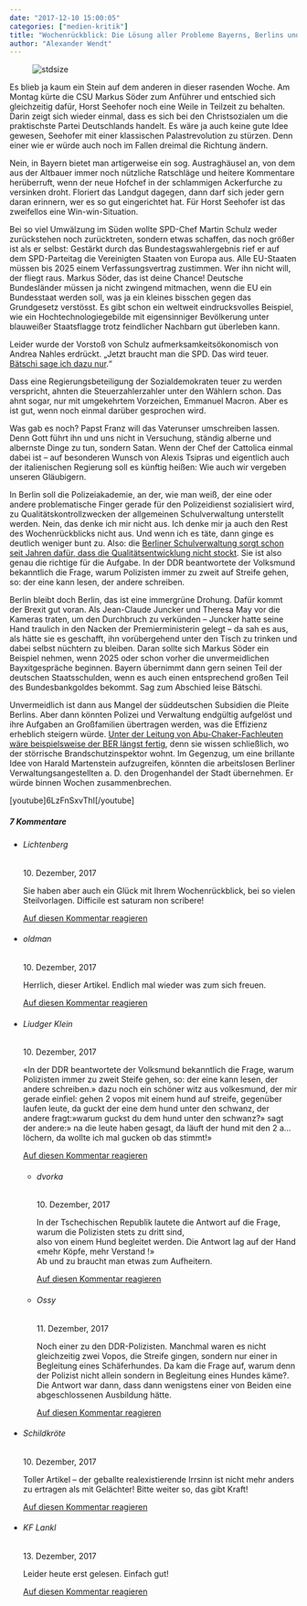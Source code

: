 ```yaml
---
date: "2017-12-10 15:00:05"
categories: ["medien-kritik"]
title: "Wochenrückblick: Die Lösung aller Probleme Bayerns, Berlins und Europas"
author: "Alexander Wendt"
---
```



<figure>
<img src="https://www.publicomag.com/wp-content/uploads/2017/12/Wochenr.-Loesung-aller-Probleme.jpg" alt=stdsize>
</figure>


Es blieb ja kaum ein Stein auf dem anderen in dieser rasenden Woche. Am Montag kürte die CSU Markus Söder zum Anführer und entschied sich gleichzeitig dafür, Horst Seehofer noch eine Weile in Teilzeit zu behalten. Darin zeigt sich wieder einmal, dass es sich bei den Christsozialen um die praktischste Partei Deutschlands handelt. Es wäre ja auch keine gute Idee gewesen, Seehofer mit einer klassischen Palastrevolution zu stürzen. Denn einer wie er würde auch noch im Fallen dreimal die Richtung ändern.

<!--more-->

Nein, in Bayern bietet man artigerweise ein sog. Austraghäusel an, von dem aus der Altbauer immer noch nützliche Ratschläge und heitere Kommentare herüberruft, wenn der neue Hofchef in der schlammigen Ackerfurche zu versinken droht. Floriert das Landgut dagegen, dann darf sich jeder gern daran erinnern, wer es so gut eingerichtet hat. Für Horst Seehofer ist das zweifellos eine Win-win-Situation.

Bei so viel Umwälzung im Süden wollte SPD-Chef Martin Schulz weder zurückstehen noch zurücktreten, sondern etwas schaffen, das noch größer ist als er selbst: Gestärkt durch das Bundestagswahlergebnis rief er auf dem SPD-Parteitag die Vereinigten Staaten von Europa aus. Alle EU-Staaten müssen bis 2025 einem Verfassungsvertrag zustimmen. Wer ihn nicht will, der fliegt raus. Markus Söder, das ist deine Chance! Deutsche Bundesländer müssen ja nicht zwingend mitmachen, wenn die EU ein Bundesstaat werden soll, was ja ein kleines bisschen gegen das Grundgesetz verstösst. Es gibt schon ein weltweit eindrucksvolles Beispiel, wie ein Hochtechnologiegebilde mit eigensinniger Bevölkerung unter blauweißer Staatsflagge trotz feindlicher Nachbarn gut überleben kann.

Leider wurde der Vorstoß von Schulz aufmerksamkeitsökonomisch von Andrea Nahles erdrückt. „Jetzt braucht man die SPD. Das wird teuer. <a href="https://www.youtube.com/watch?v=ntMJwMPZ61A">Bätschi sage ich dazu nur</a>.“

Dass eine Regierungsbeteiligung der Sozialdemokraten teuer zu werden verspricht, ahnten die Steuerzahlerzahler unter den Wählern schon. Das ahnt sogar, nur mit umgekehrtem Vorzeichen, Emmanuel Macron. Aber es ist gut, wenn noch einmal darüber gesprochen wird.

Was gab es noch? Papst Franz will das Vaterunser umschreiben lassen. Denn Gott führt ihn und uns nicht in Versuchung, ständig alberne und albernste Dinge zu tun, sondern Satan. Wenn der Chef der Cattolica einmal dabei ist – auf besonderen Wunsch von Alexis Tsipras und eigentlich auch der italienischen Regierung soll es künftig heißen: Wie auch wir vergeben unseren Gläubigern.

In Berlin soll die Polizeiakademie, an der, wie man weiß, der eine oder andere problematische Finger gerade für den Polizeidienst sozialisiert wird, zu Qualitätskontrollzwecken der allgemeinen Schulverwaltung unterstellt werden. Nein, das denke ich mir nicht aus. Ich denke mir ja auch den Rest des Wochenrückblicks nicht aus. Und wenn ich es täte, dann ginge es deutlich weniger bunt zu. Also: die <a href="https://www.rbb24.de/politik/beitrag/2017/10/bildungstest-grundschueler-kmk-viertklaessler.html">Berliner Schulverwaltung sorgt schon seit Jahren dafür, dass die Qualitätsentwicklung nicht stockt</a>. Sie ist also genau die richtige für die Aufgabe. In der DDR beantwortete der Volksmund bekanntlich die Frage, warum Polizisten immer zu zweit auf Streife gehen, so: der eine kann lesen, der andere schreiben.

Berlin bleibt doch Berlin, das ist eine immergrüne Drohung. Dafür kommt der Brexit gut voran. Als Jean-Claude Juncker und Theresa May vor die Kameras traten, um den Durchbruch zu verkünden –  Juncker hatte seine Hand traulich in den Nacken der Premierministerin gelegt – da sah es aus, als hätte sie es geschafft, ihn vorübergehend unter den Tisch zu trinken und dabei selbst nüchtern zu bleiben.  Daran sollte sich Markus Söder ein Beispiel nehmen, wenn 2025 oder schon vorher die unvermeidlichen Bayxitgespräche beginnen. Bayern übernimmt dann gern seinen Teil der deutschen Staatsschulden, wenn es auch einen entsprechend großen Teil des Bundesbankgoldes bekommt.  Sag zum Abschied leise Bätschi.

Unvermeidlich ist dann aus Mangel der süddeutschen Subsidien die Pleite Berlins. Aber dann könnten Polizei und Verwaltung endgültig aufgelöst und ihre Aufgaben an Großfamilien übertragen werden, was die Effizienz erheblich steigern würde. <a href="http://www.bild.de/politik/ausland/brexit/may-juncker-bruessel-54120686.bild.html">Unter der Leitung von Abu-Chaker-Fachleuten wäre beispielsweise der BER längst fertig</a>, denn sie wissen schließlich, wo der störrische Brandschutzinspektor wohnt. Im Gegenzug, um eine brillante Idee von Harald Martenstein aufzugreifen, könnten die arbeitslosen Berliner Verwaltungsangestellten a. D. den Drogenhandel der Stadt übernehmen. Er würde binnen Wochen zusammenbrechen.








[youtube]6LzFnSxvThI[/youtube]



<!--more-->
<h5 class="comments-h">
7 Kommentare </h5>
<ul class="commentlist">
<li class="comment even thread-even depth-1 clearfix" id="li-comment-516">
<h6 class="author">Lichtenberg</h6> <span class="date">10. Dezember, 2017</span>



Sie haben aber auch ein Glück mit Ihrem Wochenrückblick, bei so vielen Steilvorlagen. Difficile est saturam non scribere!

<a rel="nofollow" class="comment-reply-link" href="#comment-516" data-commentid="516" data-postid="5561" data-belowelement="comment-516" data-respondelement="respond" data-replyto="Antworte auf Lichtenberg" aria-label="Antworte auf Lichtenberg">Auf diesen Kommentar reagieren</a> 


</li>
<li class="comment odd alt thread-odd thread-alt depth-1 clearfix" id="li-comment-517">
<h6 class="author">oldman</h6> <span class="date">10. Dezember, 2017</span>



Herrlich, dieser Artikel. Endlich mal wieder was zum sich freuen.

<a rel="nofollow" class="comment-reply-link" href="#comment-517" data-commentid="517" data-postid="5561" data-belowelement="comment-517" data-respondelement="respond" data-replyto="Antworte auf oldman" aria-label="Antworte auf oldman">Auf diesen Kommentar reagieren</a> 


</li>
<li class="comment even thread-even depth-1 clearfix" id="li-comment-518">
<h6 class="author">Liudger Klein</h6> <span class="date">10. Dezember, 2017</span>



«In der DDR beantwortete der Volksmund bekanntlich die Frage, warum Polizisten immer zu zweit Steife gehen, so: der eine kann lesen, der andere schreiben.» dazu noch ein schöner witz aus volkesmund, der mir gerade einfiel: gehen 2 vopos mit einem hund auf streife, gegenüber laufen leute, da guckt der eine dem hund unter den schwanz, der andere fragt:»warum guckst du dem hund unter den schwanz?» sagt der andere:» na die leute haben gesagt, da läuft der hund mit den 2 a&#8230;löchern, da wollte ich mal gucken ob das stimmt!»

<a rel="nofollow" class="comment-reply-link" href="#comment-518" data-commentid="518" data-postid="5561" data-belowelement="comment-518" data-respondelement="respond" data-replyto="Antworte auf Liudger Klein" aria-label="Antworte auf Liudger Klein">Auf diesen Kommentar reagieren</a> 


<ul class="children">
<li class="comment odd alt depth-2 clearfix" id="li-comment-522">
<h6 class="author">dvorka</h6> <span class="date">10. Dezember, 2017</span>



In der Tschechischen Republik lautete die Antwort auf die Frage, warum die Polizisten stets zu dritt sind,<br>
also von einem Hund begleitet werden. Die Antwort lag auf der Hand «mehr Köpfe, mehr Verstand !»<br>
Ab und zu braucht man etwas zum Aufheitern.

<a rel="nofollow" class="comment-reply-link" href="#comment-522" data-commentid="522" data-postid="5561" data-belowelement="comment-522" data-respondelement="respond" data-replyto="Antworte auf dvorka" aria-label="Antworte auf dvorka">Auf diesen Kommentar reagieren</a> 


</li>
<li class="comment even depth-2 clearfix" id="li-comment-524">
<h6 class="author">Ossy</h6> <span class="date">11. Dezember, 2017</span>



Noch einer zu den DDR-Polizisten. Manchmal waren es nicht gleichzeitig zwei Vopos, die Streife gingen, sondern nur einer in Begleitung eines Schäferhundes. Da kam die Frage auf, warum denn der Polizist nicht allein sondern in Begleitung eines Hundes käme?. Die Antwort war dann, dass dann wenigstens einer von Beiden eine abgeschlossenen Ausbildung hätte.

<a rel="nofollow" class="comment-reply-link" href="#comment-524" data-commentid="524" data-postid="5561" data-belowelement="comment-524" data-respondelement="respond" data-replyto="Antworte auf Ossy" aria-label="Antworte auf Ossy">Auf diesen Kommentar reagieren</a> 


</li>
</ul>
</li>
<li class="comment odd alt thread-odd thread-alt depth-1 clearfix" id="li-comment-519">
<h6 class="author">Schildkröte</h6> <span class="date">10. Dezember, 2017</span>



Toller Artikel &#8211; der geballte realexistierende Irrsinn ist nicht mehr anders zu ertragen als mit Gelächter! Bitte weiter so, das gibt Kraft!

<a rel="nofollow" class="comment-reply-link" href="#comment-519" data-commentid="519" data-postid="5561" data-belowelement="comment-519" data-respondelement="respond" data-replyto="Antworte auf Schildkröte" aria-label="Antworte auf Schildkröte">Auf diesen Kommentar reagieren</a> 


</li>
<li class="comment even thread-even depth-1 clearfix" id="li-comment-542">
<h6 class="author">KF Lankl</h6> <span class="date">13. Dezember, 2017</span>



Leider heute erst gelesen. Einfach gut!

<a rel="nofollow" class="comment-reply-link" href="#comment-542" data-commentid="542" data-postid="5561" data-belowelement="comment-542" data-respondelement="respond" data-replyto="Antworte auf KF Lankl" aria-label="Antworte auf KF Lankl">Auf diesen Kommentar reagieren</a> 


</li>
</ul>
